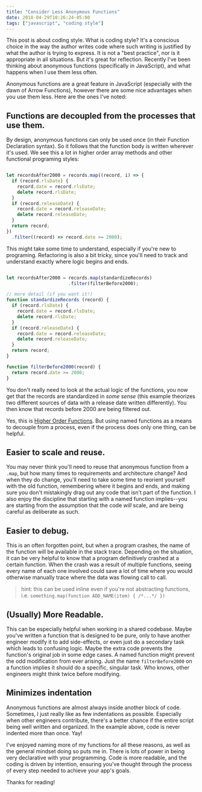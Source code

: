 ```yaml
---
title: "Consider Less Anonymous Functions"
date: 2018-04-29T10:26:24-05:00
tags: ["javascript", "coding style"]
---
```

This post is about coding style. What is coding style? It's a conscious choice in the way the author writes code where such writing is justified by what the author is trying to express. It is not a "best practice", nor is it appropriate in all situations. But it's great for reflection. Recently I've been thinking about anonymous functions (specifically in JavaScript), and what happens when I use them less often.

Anonymous functions are a great feature in JavaScript (especially with the dawn of Arrow Functions), however there are some nice advantages when you use them less. Here are the ones I've noted:

## Functions are decoupled from the processes that use them.

By design, anonymous functions can only be used once (in their Function Declaration syntax). So it follows that the function body is written wherever it's used. We see this a lot in higher order array methods and other functional programing styles:

```javascript

let recordsAfter2000 = records.map((record, i) => {
  if (record.rlsDate) {
    record.date = record.rlsDate;
    delete record.rlsDate;
  }
  if (record.releaseDate) {
    record.date = record.releaseDate;
    delete record.releaseDate;
  }
  return record;
})
  .filter((record) => record.date >= 2000);

```

This might take some time to understand, especially if you're new to programing. Refactoring is also a bit tricky, since you'll need to track and understand exactly where logic begins and ends.

```javascript

let recordsAfter2000 = records.map(standardizeRecords)
                       .filter(filterBefore2000);

// more detail (if you want it!)
function standardizeRecords (record) {
  if (record.rlsDate) {
    record.date = record.rlsDate;
    delete record.rlsDate;
  }
  if (record.releaseDate) {
    record.date = record.releaseDate;
    delete record.releaseDate;
  }
  return record;
}

function filterBefore2000(record) {
  return record.date >= 2000;
}
```

You don't really need to look at the actual logic of the functions, you now get that the records are standardized in _some sense_ (this example theorizes two different sources of data with a release date written differently). You then know that records before 2000 are being filtered out.

Yes, this is [Higher Order Functions](https://eloquentjavascript.net/05_higher_order.html). But using named functions as a means to decouple from a process, even if the process does only one thing, can be helpful. 

## Easier to scale and reuse.

You may never think you'll need to reuse that anonymous function from a `.map`, but how many times to requirements and architecture change? And when they do change, you'll need to take some time to reorient yourself with the old function, remembering where it begins and ends, and making sure you don't mistakingly drag out any code that isn't part of the function. I also enjoy the discipline that starting with a named function implies--you are starting from the assumption that the code _will_ scale, and are being careful as deliberate as such.

## Easier to debug.

This is an often forgotten point, but when a program crashes, the name of the function will be available in the stack trace. Depending on the situation, it can be very helpful to know that a program definitively crashed at a certain function. When the crash was a result of multiple functions, seeing every name of each one involved could save a lot of time where you would otherwise manually trace where the data was flowing call to call.

> hint: this can be used inline even if you're not abstracting functions, i.e. `something.map(function ADD_NAME(item) { /*...*/ })`

## (Usually) More Readable.

This can be especially helpful when working in a shared codebase. Maybe you've written a function that is designed to be pure, only to have another engineer modify it to add side-effects, or even just do a secondary task which leads to confusing logic. Maybe the extra code prevents the function's original job in some edge cases. A named function might prevent the odd modification from ever arising. Just the name `filterBefore2000` on a function implies it should do a specific, singular task. Who knows, other engineers might think twice before modifying.

## Minimizes indentation
Anonymous functions are almost always inside another block of code. Sometimes, I just really like as few indentations as possible. Especially when other engineers contribute, there's a better chance if the entire script being well written and organized. In the example above, code is never indented more than once. Yay!

I've enjoyed naming more of my functions for all these reasons, as well as the general mindset doing so puts me in. There is lots of power in being very declarative with your programming. Code is more readable, and the coding is driven by intention, ensuring you've thought through the process of every step needed to achieve your app's goals.

Thanks for reading!


